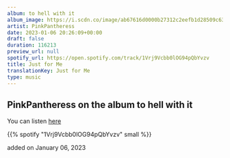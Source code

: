 ```yaml
---
album: to hell with it
album_image: https://i.scdn.co/image/ab67616d0000b27312c2eefb1d28509c632d915d
artist: PinkPantheress
date: 2023-01-06 20:26:09+00:00
draft: false
duration: 116213
preview_url: null
spotify_url: https://open.spotify.com/track/1Vrj9Vcbb0lOG94pQbYvzv
title: Just for Me
translationKey: Just for Me
type: music
---
```


## PinkPantheress on the album to hell with it

You can listen [here](https://open.spotify.com/track/1Vrj9Vcbb0lOG94pQbYvzv)

{{% spotify "1Vrj9Vcbb0lOG94pQbYvzv" small %}}

added on January 06, 2023